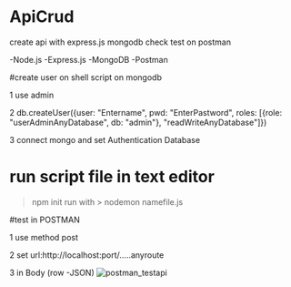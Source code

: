 # ApiCrud
create api with express.js mongodb  check test on postman 

-Node.js
-Express.js
-MongoDB
-Postman

#create user on shell script on mongodb

1 use admin

2 db.createUser({user: "Entername", pwd: "EnterPastword", roles: [{role: "userAdminAnyDatabase", db: "admin"}, "readWriteAnyDatabase"]})

3 connect mongo and set Authentication Database

# run script file in text editor

> npm init
run with > nodemon namefile.js

#test in POSTMAN

1 use method post

2 set url:http://localhost:port/.....anyroute

3 in Body (row -JSON)
![postman_testapi](https://user-images.githubusercontent.com/97218117/172418585-8a896c0d-88c7-46aa-9a0a-96aa55432eeb.png)
